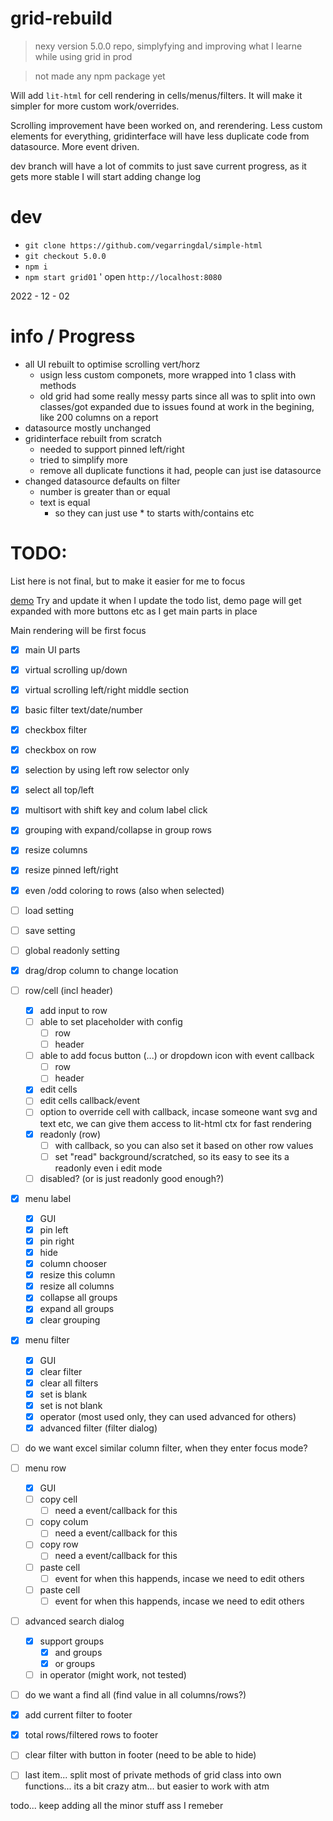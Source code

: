 # grid-rebuild


> nexy version 5.0.0 repo, simplyfying and improving what I learne while using grid in prod

> not made any npm package yet

Will add `lit-html` for cell rendering in cells/menus/filters. It will make it simpler for more custom work/overrides.

Scrolling improvement have been worked on, and rerendering. Less custom elements for everything, gridinterface will have less duplicate code from datasource. More event driven.

dev branch will have a lot of commits to just save current progress, as it gets more stable I will start adding change log



# dev

* `git clone https://github.com/vegarringdal/simple-html`
* `git checkout 5.0.0`
* `npm i`
* `npm start grid01`
' open `http://localhost:8080`



2022 - 12 - 02




# info / Progress



* all UI rebuilt to optimise scrolling vert/horz
  * usign less custom componets, more wrapped into 1 class with methods
  * old grid had some really messy parts since all was to split into own classes/got expanded due to issues found at work in the begining, like 200 columns on a report
* datasource mostly unchanged
* gridinterface rebuilt from scratch
  * needed to support pinned left/right
  * tried to simplify more
  * remove all duplicate functions it had, people can just ise datasource
* changed datasource defaults on filter
  * number is greater than or equal
  * text is equal
    * so they can just use * to starts with/contains etc



# TODO:

List here is not final, but to make it easier for me to focus

[demo](https://vegarringdal.github.io/rebuild-grid/index.html) Try and update it when I update the todo list, demo page will get expanded with more buttons etc as I get main parts in place


Main rendering will be first focus

 * [x] main UI parts
 * [x] virtual scrolling up/down
 * [x] virtual scrolling left/right middle section
 * [x] basic filter text/date/number
 * [x] checkbox filter
 * [x] checkbox on row
 * [x] selection by using left row selector only
 * [x] select all top/left 
 * [x] multisort with shift key and colum label click
 * [x] grouping with expand/collapse in group rows
 * [x] resize columns
 * [x] resize pinned left/right
 * [x] even /odd coloring to rows (also when selected)
 * [ ] load setting
 * [ ] save setting
 * [ ] global readonly setting
 * [x] drag/drop column to change location
 * [ ] row/cell (incl header)
   * [x] add input to row
   * [ ] able to set placeholder with config
     * [ ] row
     * [ ] header
   * [ ] able to add focus button (...) or dropdown icon with event callback
     * [ ] row
     * [ ] header
   * [x] edit cells
   * [ ] edit cells callback/event
    * [ ] option to override cell with callback, incase someone want svg and text etc, we can give them access to lit-html ctx for fast rendering
   * [x] readonly (row)
     * [ ] with callback, so you can also set it based on other row values
     * [ ] set "read" background/scratched, so its easy to see its a readonly even i edit mode
   * [ ] disabled? (or is just readonly good enough?) 
 * [x] menu label
   * [x] GUI
   * [x] pin left
   * [x] pin right
   * [x] hide
   * [x] column chooser
   * [x] resize this column
   * [x] resize all columns
   * [x] collapse all groups
   * [x] expand all groups
   * [x] clear grouping
 * [x] menu filter
   * [x] GUI
   * [x] clear filter
   * [x] clear all filters
   * [x] set is blank
   * [x] set is not blank
   * [x] operator (most used only, they can used advanced for others)
   * [x] advanced filter  (filter dialog)
 * [ ] do we want excel similar column filter, when they enter focus mode?
 * [ ] menu row
    * [x] GUI
   * [ ] copy cell
      * [ ] need a event/callback for this
   * [ ] copy colum
      * [ ] need a event/callback for this
   * [ ] copy row
      * [ ] need a event/callback for this
   * [ ] paste cell
     * [ ] event for when this happends, incase we need to edit others
   * [ ] paste cell
     * [ ] event for when this happends, incase we need to edit others
 * [ ] advanced search dialog
   * [x] support groups
     * [x] and groups
     * [x] or groups
   * [ ] in operator (might work, not tested)
 * [ ] do we want a find all (find value in all columns/rows?)
 * [x] add current filter to footer
 * [x] total rows/filtered rows to footer
 * [ ] clear filter with button in footer (need to be able to hide)
 * [ ] last item... split most of private methods of grid class into own functions... its a bit crazy atm... but easier to work with atm
   


todo... keep adding all the minor stuff ass I remeber

